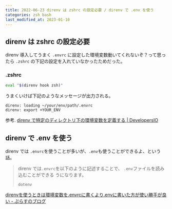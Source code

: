 ```yaml
---
title: 2022-06-23 direnv は zshrc の設定必要 / direnv で .env を使う
categories: zsh bash
last_modified_at: 2023-01-10
---
```


## direnv は zshrc の設定必要

direnv 導入してうまく `.envrc` に設定した環境変数動いてくれないぞ？って思ったら `.zshrc` の下記の設定を入れていなかったためだった。

### .zshrc

```bash
eval "$(direnv hook zsh)"
```

うまくいけば下記のようなメッセージが出力される。

```
direnv: loading ~/your/env/path/.envrc
direnv: export +YOUR_ENV
```

参考. [direnv で特定のディレクトリ下の環境変数を定義する \| DevelopersIO](https://dev.classmethod.jp/articles/direnv/)

## direnv で .env を使う

direnv では `.envrc`を使うことが多いが、`.env`も使うことができるよ、という話。

> direnv では`.envrc`を以下のように記述することで、 `.env`ファイルを読み込むことができる うになります。
>
> ```
> dotenv
> ```

[direnvを使うときは環境変数を.envrcに書くより.envに書いた方が使い勝手が良い - ぷらすのブログ](https://blog.p1ass.com/posts/direnv-dotenv/)

